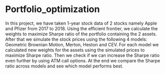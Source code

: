 # Portfolio_optimization
In this project, we have taken 1-year stock data of 2 stocks namely Apple and Pfizer from 2017 to 2018. Using the efficient frontier, we calculate the weights to maximize Sharpe ratio of the portfolio containing the 2 assets. After that we simulate the stock prices using the following 4 models: Geometric Brownian Motion, Merton, Heston and CEV. For each model we calculated new weights for the assets using the simulated prices to maximize Sharpe ratio. Then we check if we can increase the Sharpe ratio even further by using ATM call options. At the end we compare the Sharpe ratio across models and see which model performs best.  
